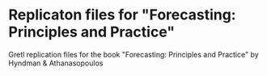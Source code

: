 # Replicaton files for "Forecasting: Principles and Practice"
Gretl replication files for the book "Forecasting: Principles and Practice" by Hyndman &amp; Athanasopoulos

